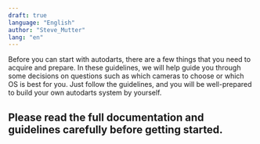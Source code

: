```yaml
---
draft: true
language: "English"
author: "Steve_Mutter"
lang: "en"
---
```


Before you can start with autodarts, there are a few things that you need to acquire and prepare. In these guidelines, we will help guide you through some decisions on questions such as which cameras to choose or which OS is best for you. Just follow the guidelines, and you will be well-prepared to build your own autodarts system by yourself.

[comment]: < > (spelling + wording)

## Please read the full documentation and guidelines carefully before getting started.